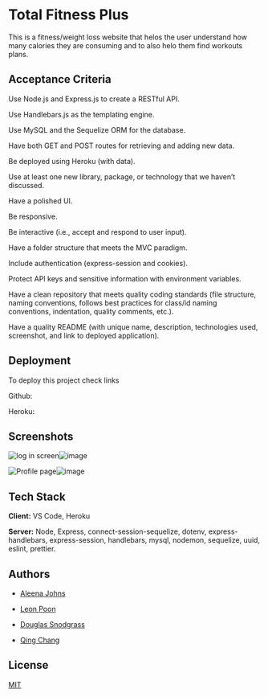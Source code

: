 
# Total Fitness Plus

This is a fitness/weight loss website that helos the user understand how many calories they are consuming and to also helo them  find workouts plans.


## Acceptance Criteria

Use Node.js and Express.js to create a RESTful API.

Use Handlebars.js as the templating engine.

Use MySQL and the Sequelize ORM for the database.

Have both GET and POST routes for retrieving and adding new data.

Be deployed using Heroku (with data).

Use at least one new library, package, or technology that we haven’t discussed.

Have a polished UI.

Be responsive.

Be interactive (i.e., accept and respond to user input).

Have a folder structure that meets the MVC paradigm.

Include authentication (express-session and cookies).

Protect API keys and sensitive information with environment variables.

Have a clean repository that meets quality coding standards (file structure, naming conventions, follows best practices for class/id naming conventions, indentation, quality comments, etc.).

Have a quality README (with unique name, description, technologies used, screenshot, and link to deployed application).
## Deployment

To deploy this project check links

Github:

Heroku:


## Screenshots

![log in screen](https://user-images.githubusercontent.com/103548864/184260326-4d3b01be-cbc4-4783-9fc2-379ea10ff889.png)![image](https://user-images.githubusercontent.com/103548864/184260417-37446317-6194-4cfe-b985-bdb568a35eaa.png)

![Profile page](https://user-images.githubusercontent.com/103548864/184260341-8a766a52-aff3-4e0a-bfe7-2ea64a32a1e3.png)![image](https://user-images.githubusercontent.com/103548864/184260434-23315e9e-2132-4ccb-8dd0-56416fb5a813.png)


## Tech Stack

**Client:** VS Code, Heroku

**Server:** Node, Express, connect-session-sequelize, dotenv, express-handlebars, express-session, handlebars, mysql, nodemon, sequelize, uuid, eslint, prettier. 


## Authors

- [Aleena Johns](https://www.github.com/aleenaalexia)

- [Leon Poon](https://www.github.com/leonpoonn)

- [Douglas Snodgrass](https://www.github.com/purplepenguin67)

- [Qing Chang](https://www.github.com/qing507543)


## License

[MIT](https://choosealicense.com/licenses/mit/)

